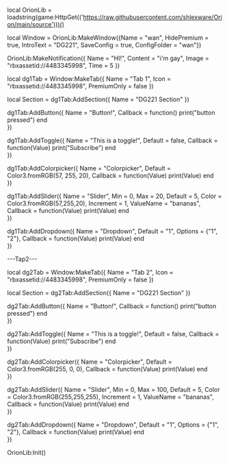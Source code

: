 local OrionLib = loadstring(game:HttpGet(('https://raw.githubusercontent.com/shlexware/Orion/main/source')))()

local Window = OrionLib:MakeWindow({Name = "wan", HidePremium = true,
    IntroText = "DG221", SaveConfig = true, ConfigFolder = "wan"})

OrionLib:MakeNotification({
 Name = "HI!",
 Content = "i'm gay",
 Image = "rbxassetid://4483345998",
 Time = 5
})

local dg1Tab = Window:MakeTab({
 Name = "Tab 1",
 Icon = "rbxassetid://4483345998",
 PremiumOnly = false
})

local Section = dg1Tab:AddSection({
 Name = "DG221 Section"
})

dg1Tab:AddButton({
 Name = "Button!",
 Callback = function()
        print("button pressed")
   end    
})

dg1Tab:AddToggle({
 Name = "This is a toggle!",
 Default = false,
 Callback = function(Value)
  print("Subscribe")
 end    
})

dg1Tab:AddColorpicker({
 Name = "Colorpicker",
 Default = Color3.fromRGB(57, 255, 20),
 Callback = function(Value)
  print(Value)
 end   
})

dg1Tab:AddSlider({
 Name = "Slider",
 Min = 0,
 Max = 20,
 Default = 5,
 Color = Color3.fromRGB(57,255,20),
 Increment = 1,
 ValueName = "bananas",
 Callback = function(Value)
  print(Value)
 end    
})

dg1Tab:AddDropdown({
 Name = "Dropdown",
 Default = "1",
 Options = {"1", "2"},
 Callback = function(Value)
  print(Value)
 end    
})

---Tap2---

local dg2Tab = Window:MakeTab({
 Name = "Tab 2",
 Icon = "rbxassetid://4483345998",
 PremiumOnly = false
})

local Section = dg2Tab:AddSection({
 Name = "DG221 Section"
})

dg2Tab:AddButton({
 Name = "Button!",
 Callback = function()
        print("button pressed")
   end    
})

dg2Tab:AddToggle({
 Name = "This is a toggle!",
 Default = false,
 Callback = function(Value)
  print("Subscribe")
 end    
})

dg2Tab:AddColorpicker({
 Name = "Colorpicker",
 Default = Color3.fromRGB(255, 0, 0),
 Callback = function(Value)
  print(Value)
 end   
})

dg2Tab:AddSlider({
 Name = "Slider",
 Min = 0,
 Max = 100,
 Default = 5,
 Color = Color3.fromRGB(255,255,255),
 Increment = 1,
 ValueName = "bananas",
 Callback = function(Value)
  print(Value)
 end    
})

dg2Tab:AddDropdown({
 Name = "Dropdown",
 Default = "1",
 Options = {"1", "2"},
 Callback = function(Value)
  print(Value)
 end    
})

OrionLib:Init()
